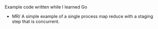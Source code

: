 Example code written while I learned Go

* MR/ A simple example of a single process map reduce with a staging step that is concurrent.

